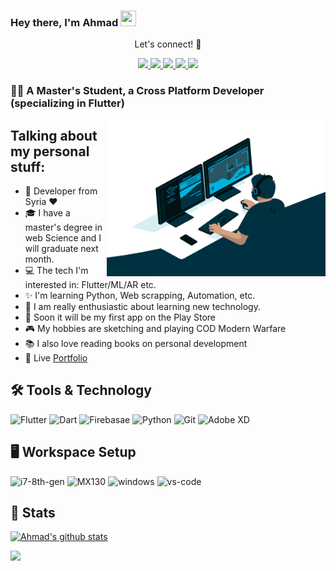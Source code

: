 ### Hey there, I'm  Ahmad <img src="https://media.giphy.com/media/hvRJCLFzcasrR4ia7z/giphy.gif" height="25px" width="25px">

<div align="center">
<p align="center">Let's connect! 🚀</p>
<a href="https://twitter.com/a7mad_alzo3bi">
    <img src="https://img.shields.io/badge/Twitter-1DA1F2?style=for-the-badge&logo=twitter&logoColor=white" />
</a>

<a href="https://www.instagram.com/ahmad_z3b/">
    <img src="https://img.shields.io/badge/Instagram-E4405F?style=for-the-badge&logo=instagram&logoColor=white" />
</a>

<a href="https://www.linkedin.com/in/ahmad-al-zoabi-0623a8233/">
    <img src="https://img.shields.io/badge/linkedin-%230077B5.svg?&style=for-the-badge&logo=linkedin&logoColor=white" />
</a>

<a href="https://www.facebook.com/profile.php?id=100008064330775">
    <img src="https://img.shields.io/badge/Facebook-1877F2?style=for-the-badge&logo=facebook&logoColor=white" />
</a>

<a href="https://stackoverflow.com/users/13660459/ahmad-alzoabi">
    <img src="https://img.shields.io/badge/Stack_Overflow-FE7A16?style=for-the-badge&logo=stack-overflow&logoColor=white" />
</a>
</div>


### 👨‍💻 A Master's Student, a Cross Platform Developer (specializing in Flutter)

<img align="right" alt="GIF" src="code.gif" width="350" height="250" />

## Talking about my personal stuff:

- 🌆 Developer from Syria ❤
- 🎓 I have a master's degree in web Science and I will graduate next month.
- 💻 The tech I'm interested in: Flutter/ML/AR etc.
- ✨ I'm learning Python, Web scrapping, Automation, etc.
- 🎸 I am really enthusiastic about learning new technology.
- 👏 Soon it will be my first app on the Play Store
- 🎮 My hobbies are sketching and playing COD Modern Warfare
- 📚 I also love reading books on personal development
- 📄 Live [Portfolio][profile]

 ## 🛠 Tools & Technology

![Flutter](https://img.shields.io/badge/Flutter-02569B?style=for-the-badge&logo=flutter&logoColor=white)
![Dart](https://img.shields.io/badge/Dart-0175C2?style=for-the-badge&logo=dart&logoColor=white)
![Firebasae](https://img.shields.io/badge/Firebase-ffaa00?style=for-the-badge&logo=Firebase&logoColor=white)
![Python](https://img.shields.io/badge/Python-3776AB?style=for-the-badge&logo=python&logoColor=white)
![Git](https://img.shields.io/badge/Git-F05032?style=for-the-badge&logo=git&logoColor=white)
![Adobe XD](https://img.shields.io/badge/adobe_xd-470137?style=for-the-badge&logo=adobe-xd&logoColor=white)

## 🖥️ Workspace Setup

![i7-8th-gen](https://img.shields.io/badge/Intel-Core_i7_8th-0071C5?style=for-the-badge&logo=intel&logoColor=white)
![MX130](https://img.shields.io/badge/NVIDIA-MX_130-76B900?style=for-the-badge&logo=nvidia&logoColor=white)
![windows](https://img.shields.io/badge/Windows_10-0078D6?style=for-the-badge&logo=windows&logoColor=white)
![vs-code](https://img.shields.io/badge/VS_Code-007ACC?style=for-the-badge&logo=Visual-Studio-Code&logoColor=white) 

## 📝 Stats 

[![Ahmad's github stats](https://github-readme-stats.vercel.app/api?username=a7madZ3Dev&theme=gotham)](https://github.com/a7madZ3Dev/github-readme-stats)
   
![](https://komarev.com/ghpvc/?username=a7madZ3Dev&label=PROFILE+VIEWS)

[profile]: https://a7madz3dev.github.io/#/
[resume]: https://mega.nz/file/Ok4GhTSa#v8AT9ogB60Ydkq5zc7gqoV5i-XhN4oiFaUboPYjwULE
